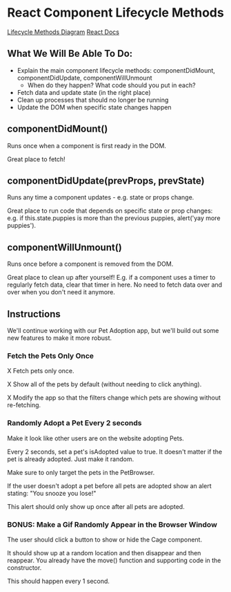 # React Component Lifecycle Methods

[Lifecycle Methods Diagram](https://projects.wojtekmaj.pl/react-lifecycle-methods-diagram/)
[React Docs](https://reactjs.org/docs/react-component.html#the-component-lifecycle)

## What We Will Be Able To Do:
- Explain the main component lifecycle methods: componentDidMount, componentDidUpdate, componentWillUnmount
  - When do they happen? What code should you put in each?
- Fetch data and update state (in the right place)
- Clean up processes that should no longer be running
- Update the DOM when specific state changes happen

## componentDidMount()
Runs once when a component is first ready in the DOM. 

Great place to fetch!

## componentDidUpdate(prevProps, prevState)
Runs any time a component updates - e.g. state or props change.

Great place to run code that depends on specific state or prop changes: e.g. if this.state.puppies is more than the previous puppies, alert('yay more puppies').

## componentWillUnmount()
Runs once before a component is removed from the DOM. 

Great place to clean up after yourself! E.g. if a component uses a timer to regularly fetch data, clear that timer in here. No need to fetch data over and over when you don't need it anymore.

## Instructions

We'll continue working with our Pet Adoption app, but we'll build out some new features to make it more robust.

### Fetch the Pets Only Once

X Fetch pets only once.

X Show all of the pets by default (without needing to click anything).

X Modify the app so that the filters change which pets are showing without re-fetching.

### Randomly Adopt a Pet Every 2 seconds
Make it look like other users are on the website adopting Pets.

Every 2 seconds, set a pet's isAdopted value to true. It doesn't matter if the pet is already adopted.
Just make it random.

Make sure to only target the pets in the PetBrowser.

If the user doesn't adopt a pet before all pets are adopted show an alert stating:
"You snooze you lose!"

This alert should only show up once after all pets are adopted.

### BONUS: Make a Gif Randomly Appear in the Browser Window
The user should click a button to show or hide the Cage component.

It should show up at a random location and then disappear and then reappear.
You already have the move() function and supporting code in the constructor.

This should happen every 1 second.